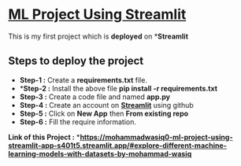 # [**ML Project Using Streamlit**](https://mohammadwasiq0-ml-project-using-streamlit-app-s401t5.streamlit.app/#explore-different-machine-learning-models-with-datasets-by-mohammad-wasiq)

This is my first project which is **deployed** on ***Streamlit**

## Steps to deploy the project
* **Step-1 :** Create a **requirements.txt** file.
* ***Step-2 :** Install the above file **pip install -r requirements.txt**
* **Step-3 :** Create a code file and named **app.py**
* **Step-4 :** Create an account on [**Streamlit**](https://streamlit.io/) using github
* **Step-5 :** Click on **New App** then **From existing repo**
* **Step-6 :** Fill the require information.

**Link of this Project :** ***https://mohammadwasiq0-ml-project-using-streamlit-app-s401t5.streamlit.app/#explore-different-machine-learning-models-with-datasets-by-mohammad-wasiq**
